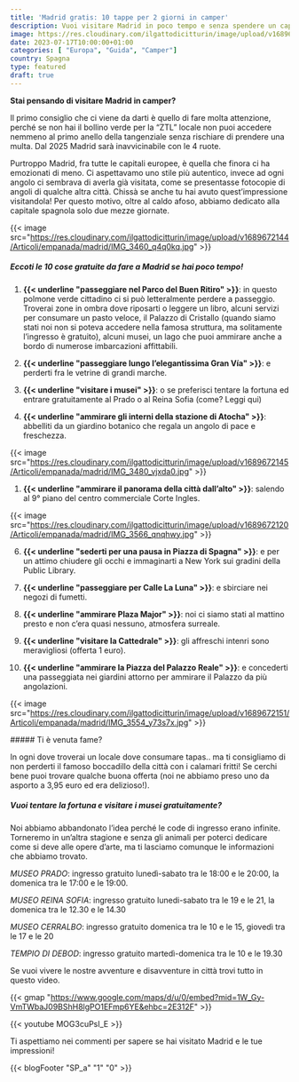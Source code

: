 ```yaml
---
title: 'Madrid gratis: 10 tappe per 2 giorni in camper'
description: Vuoi visitare Madrid in poco tempo e senza spendere un capitale? Scopri con noi il tour perfetto in 10 tappe. 
image: https://res.cloudinary.com/ilgattodicitturin/image/upload/v1689672144/Articoli/empanada/madrid/IMG_3501_p1al70.jpg
date: 2023-07-17T10:00:00+01:00
categories: [ "Europa", "Guida", "Camper"]
country: Spagna
type: featured
draft: true 
---
```


**Stai pensando di visitare Madrid in camper?**

Il primo consiglio che ci viene da darti è quello di fare molta attenzione, perché se non hai il bollino verde per la “ZTL” locale non puoi accedere nemmeno al primo anello della tangenziale senza rischiare di prendere una multa. 
Dal 2025 Madrid sarà inavvicinabile con le 4 ruote.
<!-- In base alla nostra esperienza ti consigliamo di parcheggiare qui (Spot madrid) to do , da dove puoi raggiungere il centro città in 40 min a piedi o con la metro.  -->

Purtroppo Madrid, fra tutte le capitali europee, è quella che finora ci ha emozionati di meno. 
Ci aspettavamo uno stile più autentico, invece ad ogni angolo ci sembrava di averla già visitata, come se presentasse fotocopie di angoli di qualche altra città. Chissà se anche tu hai avuto quest’impressione visitandola!
Per questo motivo, oltre al caldo afoso, abbiamo dedicato alla capitale spagnola solo due mezze giornate.

{{< image src="https://res.cloudinary.com/ilgattodicitturin/image/upload/v1689672144/Articoli/empanada/madrid/IMG_3460_q4q0kq.jpg" >}}

##### Eccoti le 10 cose gratuite da fare a Madrid se hai poco tempo!

1.  **{{< underline "passeggiare nel Parco del Buen Ritiro" >}}**: in questo polmone verde cittadino ci si può letteralmente perdere a passeggio. Troverai zone in ombra dove riposarti o leggere un libro, alcuni servizi per consumare un pasto veloce, il Palazzo di Cristallo (quando siamo stati noi non si poteva accedere nella famosa struttura, ma solitamente l’ingresso è gratuito), alcuni musei, un lago che puoi ammirare anche a bordo di numerose imbarcazioni affittabili. 

2. **{{< underline "passeggiare lungo l’elegantissima Gran Vía" >}}**: e perderti fra le vetrine di grandi marche.
   

3. **{{< underline "visitare i musei" >}}**: o se preferisci tentare la fortuna ed entrare gratuitamente al Prado o al Reina Sofia (come? Leggi qui)

4. **{{< underline "ammirare gli interni della stazione di Atocha" >}}**: abbelliti da un giardino botanico che regala un angolo di pace e freschezza. 
   
{{< image src="https://res.cloudinary.com/ilgattodicitturin/image/upload/v1689672145/Articoli/empanada/madrid/IMG_3480_vjxda0.jpg" >}}


1. **{{< underline "ammirare il panorama della città dall’alto" >}}**: salendo al 9° piano del centro commerciale Corte Ingles. 

{{< image src="https://res.cloudinary.com/ilgattodicitturin/image/upload/v1689672120/Articoli/empanada/madrid/IMG_3566_qnqhwy.jpg" >}}

6. **{{< underline "sederti per una pausa in Piazza di Spagna" >}}**: e per un attimo chiudere gli occhi e immaginarti a New York sui gradini della Public Library.

7. **{{< underline "passeggiare per Calle La Luna" >}}**: e sbirciare nei negozi di fumetti.

8.  **{{< underline "ammirare Plaza Major" >}}**: noi ci siamo stati al mattino presto e non c’era quasi nessuno, atmosfera surreale.

9.  **{{< underline "visitare la Cattedrale" >}}**: gli affreschi intenri sono meravigliosi (offerta 1 euro).

10. **{{< underline "ammirare la Piazza del Palazzo Reale" >}}**: e concederti una passeggiata nei giardini attorno per ammirare il Palazzo da più angolazioni.

{{< image src="https://res.cloudinary.com/ilgattodicitturin/image/upload/v1689672151/Articoli/empanada/madrid/IMG_3554_y73s7x.jpg" >}}

##### Ti è venuta fame? 

In ogni dove troverai un locale dove consumare tapas.. ma ti consigliamo di non perderti il famoso boccadillo della città con i calamari fritti! Se cerchi bene puoi trovare qualche buona offerta (noi ne abbiamo preso uno da asporto a 3,95 euro ed era delizioso!).

##### Vuoi tentare la fortuna e visitare i musei gratuitamente? 

Noi abbiamo abbandonato l’idea perché le code di ingresso erano infinite. 
Torneremo in un’altra stagione e senza gli animali per poterci dedicare come si deve alle opere d’arte, ma ti lasciamo comunque le informazioni che abbiamo trovato. 

*MUSEO PRADO*: ingresso gratuito lunedì-sabato tra le 18:00 e le 20:00, la domenica tra le 17:00 e le 19:00. 

*MUSEO REINA SOFIA*: ingresso gratuito lunedi-sabato tra le 19 e le 21, la domenica tra le 12.30 e le 14.30

*MUSEO CERRALBO*: ingresso gratuito domenica tra le 10 e le 15, giovedì tra le 17 e le 20 

*TEMPIO DI DEBOD*: ingresso gratuito martedì-domenica tra le 10 e le 19.30


Se vuoi vivere le nostre avventure e disavventure in città trovi tutto in questo video.

{{< gmap "https://www.google.com/maps/d/u/0/embed?mid=1W_Gy-VmTWbaJ09BShH8lgPO1EFmp6YE&ehbc=2E312F" >}}

{{< youtube MOG3cuPsI_E >}}

Ti aspettiamo nei commenti per sapere se hai visitato Madrid e le tue impressioni!

{{< blogFooter "SP_a" "1" "0" >}}


